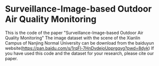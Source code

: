 # Surveillance-Image-based Outdoor Air Quality Monitoring
This is the code of the paper "Surveillance-Image-based Outdoor Air Quality Monitoring"
The image dataset with the scene of the Xianlin Campus of Nanjing Normal University can be download from the baiduyun website(https://pan.baidu.com/s/1rqFl-7HnDvdejoUpprgqyg?pwd=8dyk)
If you have used this code and the dataset for your research, please cite our paper.
